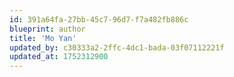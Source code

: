 ```yaml
---
id: 391a64fa-27bb-45c7-96d7-f7a482fb886c
blueprint: author
title: 'Mo Yan'
updated_by: c30333a2-2ffc-4dc1-bada-03f07112221f
updated_at: 1752312900
---
```

